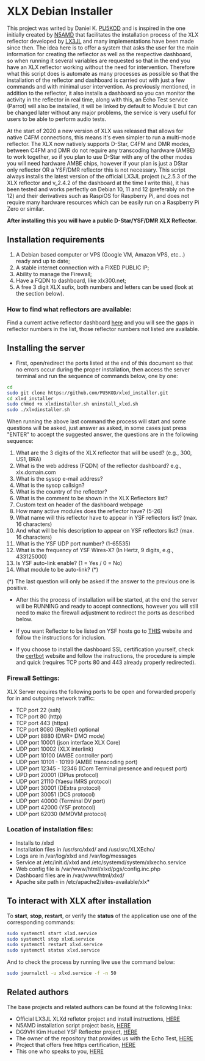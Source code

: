 # XLX Debian Installer
This project was writed by Daniel K. [PU5KOD](https://www.qrz.com/db/PU5KOD) and is inspired in the one initially created by [N5AMD](https://github.com/n5amd/xlxd-debian-installer) that facilitates the installation process of the XLX reflector developed by [LX3JL](https://github.com/LX3JL/xlxd) and many implementations have been made since then. The idea here is to offer a system that asks the user for the main information for creating the reflector as well as the respective dashboard, so when running it several variables are requested so that in the end you have an XLX reflector working without the need for intervention. Therefore what this script does is automate as many processes as possible so that the installation of the reflector and dashboard is carried out with just a few commands and with minimal user intervention. As previously mentioned, in addition to the reflector, it also installs a dashboard so you can monitor the activity in the reflector in real time, along with this, an Echo Test service (Parrot) will also be installed, it will be linked by default to Module E but can be changed later without any major problems, the service is very useful for users to be able to perform audio tests.

At the start of 2020 a new version of XLX was released that allows for native C4FM connections, this means it's even simpler to run a multi-mode reflector. The XLX now natively supports D-Star, C4FM and DMR modes, between C4FM and DMR do not require any transcoding hardware (AMBE) to work together, so if you plan to use D-Star with any of the other modes you will need hardware AMBE chips, however if your plan is just a DStar only reflector OR a YSF/DMR reflector this is not necessary.
This script always installs the latest version of the official LX3JL project (v_2.5.3 of the XLX reflector and v_2.4.2 of the dashboard at the time I write this), it has been tested and works perfectly on Debian 10, 11 and 12 (preferably on the 12) and their derivatives such as RaspiOS for Raspberry Pi, and does not require many hardware resources which can be easily run on a Raspberry Pi Zero or similar.

<b>After installing this you will have a public D-Star/YSF/DMR XLX Reflector.</b>

## Installation requirements
01.  A Debian based computer or VPS (Google VM, Amazon VPS, etc...) ready and up to date;
02.  A stable internet connection with a FIXED PUBLIC IP;
03.  Ability to manage the Firewall;
04.  Have a FQDN to dashboard, like xlx300.net;
05.  A free 3 digit XLX sufix, both numbers and letters can be used (look at the section below).

### How to find what reflectors are available:
Find a current active reflector dashboard [here](https://xlxbra.net/index.php?show=reflectors) and you will see the gaps in reflector numbers in the list, those reflector numbers not listed are available. 

## Installing the server
* First, open/redirect the ports listed at the end of this document so that no errors occur during the proper installation, then access the server terminal and run the sequence of commands below, one by one:
```sh
cd
sudo git clone https://github.com/PU5KOD/xlxd_installer.git
cd xlxd_installer
sudo chmod +x xlxdinstaller.sh uninstall_xlxd.sh
sudo ./xlxdinstaller.sh
```
When running the above last command the process will start and some questions will be asked, just answer as asked, in some cases just press "ENTER" to accept the suggested answer, the questions are in the following sequence:
01. What are the 3 digits of the XLX reflector that will be used? (e.g., 300, US1, BRA)
02. What is the web address (FQDN) of the reflector dashboard? e.g., xlx.domain.com
03. What is the sysop e-mail address?
04. What is the sysop callsign?
05. What is the country of the reflector?
06. What is the comment to be shown in the XLX Reflectors list?
07. Custom text on header of the dashboard webpage
08. How many active modules does the reflector have? (5-26)
09. What name will this reflector have to appear in YSF reflectors list? (max. 16 characters)
10. And what will be his description to appear on YSF reflectors list? (max. 16 characters)
11. What is the YSF UDP port number? (1-65535)
12. What is the frequency of YSF Wires-X? (In Hertz, 9 digits, e.g., 433125000)
13. Is YSF auto-link enable? (1 = Yes / 0 = No)
14. What module to be auto-link? (*)

(*) The last question will only be asked if the answer to the previous one is positive.

* After this the process of installation will be started, at the end the server will be RUNNING and ready to accept connections, however you will still need to make the firewall adjustment to redirect the ports as described below.

* If you want Reflector to be listed on YSF hosts go to [THIS](https://register.ysfreflector.de/register) website and follow the instructions for inclusion.

* If you choose to install the dashboard SSL certification yourself, check the [certbot](https://certbot.eff.org) website and follow the instructions, the procedure is simple and quick (requires TCP ports 80 and 443 already properly redirected).

### Firewall Settings:

XLX Server requires the following ports to be open and forwarded properly for in and outgoing network traffic:

* TCP port 22 (ssh)
* TCP port 80 (http)
* TCP port 443 (https)
* TCP port 8080 (RepNet) optional
* UDP port 8880 (DMR+ DMO mode)
* UDP port 10001 (json interface XLX Core)
* UDP port 10002 (XLX interlink)
* UDP port 10100 (AMBE controller port)
* UDP port 10101 - 10199 (AMBE transcoding port)
* UDP port 12345 - 12346 (ICom Terminal presence and request port)
* UPD port 20001 (DPlus protocol)
* UDP port 21110 (Yaesu IMRS protocol)
* UDP port 30001 (DExtra protocol)
* UDP port 30051 (DCS protocol)
* UDP port 40000 (Terminal DV port)
* UDP port 42000 (YSF protocol)
* UDP port 62030 (MMDVM protocol)

### Location of installation files:
 - Installs to /xlxd
 - Installation files in /usr/src/xlxd/ and /usr/src/XLXEcho/
 - Logs are in /var/log/xlxd and /var/log/messages
 - Service at /etc/init.d/xlxd and /etc/systemd/system/xlxecho.service
 - Web config file is /var/www/html/xlxd/pgs/config.inc.php
 - Dashboard files are in /var/www/html/xlxd/
 - Apache site path in /etc/apache2/sites-available/xlx*

## To interact with XLX after installation
To <b>start</b>, <b>stop</b>, <b>restart</b>, or verify the <b>status</b> of the application use one of the corresponding commands:
```sh
sudo systemctl start xlxd.service
sudo systemctl stop xlxd.service
sudo systemctl restart xlxd.service
sudo systemctl status xlxd.service
```
And to check the process by running live use the command below:
```sh
sudo journalctl -u xlxd.service -f -n 50
```

## Related authors
The base projects and related authors can be found at the following links:
- Official LX3JL XLXd refletor project and install instructions, [HERE](https://github.com/LX3JL/xlxd)
- N5AMD installation script project basis, [HERE](https://github.com/n5amd/xlxd-debian-installer)
- DG9VH  Kim Huebel YSF Reflector project, [HERE](https://register.ysfreflector.de/)
- The owner of the repository that provides us with the Echo Test, [HERE](https://github.com/narspt/XLXEcho)
- Project that offers free https certification, [HERE](https://certbot.eff.org/)
- This one who speaks to you, [HERE](https://www.qrz.com/db/PU5KOD)
